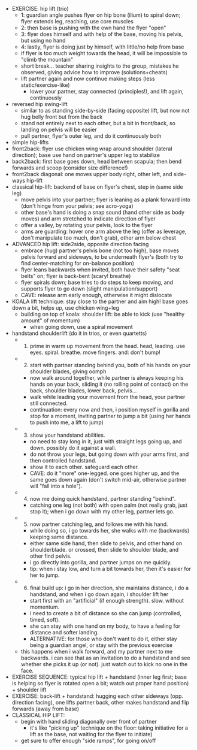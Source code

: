 * EXERCISE: hip lift (trio)
    * 1: guardian angle pushes flyer on hip bone (ilium) to spiral down; flyer extends leg, reaching, use core muscles
    * 2: then base is pushing with the own hand the flyer "open"
    * 3: flyer does himself and with help of the base, moving his pelvis, but using no hand
    * 4: lastly, flyer is doing just by himself, with little/no help from base
    * if flyer is too much weight towards the head, it will be impossible to "climb the mountain"
    * short break... teacher sharing insights to the group, mistakes he observed, giving advice how to improve (solutions+cheats)
    * lift partner again and now continue making steps (less static/exercise-like)
        * lower your partner, stay connected (principles!), and lift again, continuously
* reversed hip swing-lift
    * similar to as standing side-by-side (facing opposite) lift, but now not hug belly front but from the back
    * stand not entirely next to each other, but a bit in front/back, so landing on pelvis will be easier
    * pull partner, flyer's outer leg, and do it continuously both
*  simple hip-lifts
  * front2back: flyer use chicken wing wrap around shoulder (lateral direction); base use hand on partner's upper leg to stabilize
  * back2back: first base goes down, head between scapula; then bend forwards and scoop (consider size difference!)
  * front2back diagonal: one moves upper body right, other left, and side-ways hip-lift
  * classical hip-lift: backend of base on flyer's chest, step in (same side leg)
    * move pelvis into your partner; flyer is leaning as a plank forward into (don't hinge from your pelvis; see acro-yoga)
    * other base's hand is doing a snap sound (hand other side as body moves) and arm stretched to indicate direction of flyer
    * offer a valley, by rotating your pelvis, look to the flyer
    * arms are guarding: hover one arm above the leg (offer as leverage, don't manipulate too much, don't grab), other arm below chest
* ADVANCED hip lift: side2side, opposite direction facing
  * embrace (hug) partner's pelvis bone (not too high), base moves pelvis forward and sideways, to be underneath flyer's (both try to find center-matching for on-balance position)
  * flyer leans backwards when invited, both have their safety "seat belts" on; flyer is back-bent (scary! breathe)
  * flyer spirals down; base tries to do steps to keep moving, and supports flyer to go down (slight manipulation/support)
  * CAVE: release arm early enough, otherwise it might dislocate
* KOALA lift technique: stay close to the partner and aim high! base goes down a bit, helps up, use chicken wing+leg
  * building on top of koala: shoulder lift: be able to kick (use "healthy amount" of momentum)
    * when going down, use a spiral movement
* handstand shoulderlift (do it in trios, or even quartetts)
  * 1) prime in warm up movement from the head. head, leading. use eyes. spiral. breathe. move fingers. and: don't bump!
  * 2) start with partner standing behind you, both of his hands on your shoulder blades, giving oomph
    * now walk around together, while partner is always keeping his hands on your back, sliding it (no rolling point of contact) on the back, shoulder blades, lower back, pelvis...
    * walk while leading your movement from the head, your partner still connected.
    * continuation: every now and then, i position myself in gorilla and stop for a moment, inviting partner to jump a bit (using her hands to push into me, a lift to jump)
  * 3) show your handstand abilities.
    * no need to stay long in it, just with straight legs going up, and down. possibly do it against a wall.
    * do not throw your legs, but going down with your arms first, and then controlled handstand.
    * show it to each other. safeguard each other.
    * CAVE: do it "more" one-legged. one goes higher up, and the same goes down again (don't switch mid-air, otherwise partner will "fall into a hole").
  * 4) now me doing quick handstand, partner standing "behind".
    * catching one leg (not both) with open palm (not really grab, just stop it); when i go down with my other leg, partner lets go.
  * 5) now partner catching leg, and follows me with his hand.
    * while doing so, i go towards her, she walks with me (backwards) keeping same distance.
    * either same side hand, then slide to pelvis, and other hand on shoulderblade. or crossed, then slide to shoulder blade, and other find pelvis.
    * i go directly into gorilla, and partner jumps on me quickly.
    * tip: when i stay low, and turn a bit towards her, then it's easier for her to jump.
  * 6) final build up: i go in her direction, she maintains distance, i do a handstand, and when i go down again, i shoulder lift her
     * start first with an "artificial" (if enough strength). slow. without momentum.
     * i need to create a bit of distance so she can jump (controlled, timed, soft).
     * she can stay with one hand on my body, to have a feeling for distance and softer landing.
     * ALTERNATIVE: for those who don't want to do it, either stay being a guardian angel, or stay with the previous exercise
  * this happens when i walk forward, and my partner next to me backwards. i can see that as an invitation to do a handstand and see whether she picks it up (or not). just watch out to kick no one in the face.
* EXERCISE SEQUENCE: typical hip lift + handstand (inner leg first; base is helping so flyer is rotated open a bit; watch out proper hand position) + shoulder lift
* EXERCISE: back-lift + handstand: hugging each other sideways (opp. direction facing), one lifts partner back, other makes handstand and flip forwards (away from base)
* CLASSICAL HIP LIFT:
  * begin with hand sliding diagonally over front of partner
    * it's like "picking up" technique on the floor: taking initiative for a lift as the base, not waiting for the flyer to initiate)
  * get sure to offer enough "side ramps", for going on/off


